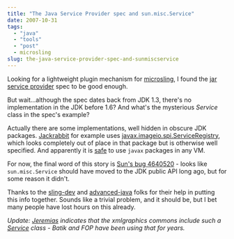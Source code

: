 ```yaml
---
title: "The Java Service Provider spec and sun.misc.Service"
date: 2007-10-31
tags: 
  - "java"
  - "tools"
  - "post"
  - microsling
slug: the-java-service-provider-spec-and-sunmiscservice
---
```


Looking for a lightweight plugin mechanism for [microsling](https://issues.apache.org/jira/browse/SLING-47), I found the [jar service provider](http://java.sun.com/j2se/1.4.2/docs/guide/jar/jar.html#Service%20Provider) spec to be good enough.

But wait...although the spec dates back from JDK 1.3, there's no implementation in the JDK before 1.6? And what's the mysterious _Service_ class in the spec's example?

Actually there are some implementations, well hidden in obscure JDK packages. [Jackrabbit](http://jackrabbit.apache.org) for example uses [javax.imageio.spi.ServiceRegistry](http://java.sun.com/j2se/1.4.2/docs/api/javax/imageio/spi/ServiceRegistry.html), which looks completely out of place in that package but is otherwise well specified. And apparently it is [safe](http://java.sun.com/products/jdk/faq/faq-sun-packages.html) to use `javax` packages in any VM.

For now, the final word of this story is [Sun's bug 4640520](http://bugs.sun.com/bugdatabase/view_bug.do?bug_id=4640520) - looks like `sun.misc.Service` should have moved to the JDK public API long ago, but for some reason it didn't.

Thanks to the [sling-dev](http://incubator.apache.org/sling) and [advanced-java](http://discuss.develop.com/advanced-java.html) folks for their help in putting this info together. Sounds like a trivial problem, and it should be, but I bet many people have lost hours on this already.

_Update: [Jeremias](http://www.jeremias-maerki.ch/) indicates that the xmlgraphics commons include such a [Service](http://svn.apache.org/viewvc/xmlgraphics/commons/trunk/src/java/org/apache/xmlgraphics/util/Service.java?view=markup) class - Batik and FOP have been using that for years._
